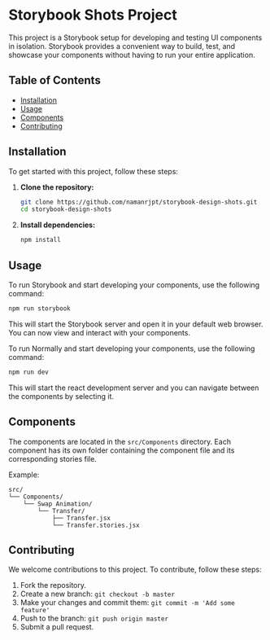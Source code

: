 # Storybook Shots Project

This project is a Storybook setup for developing and testing UI components in isolation. Storybook provides a convenient way to build, test, and showcase your components without having to run your entire application.

## Table of Contents
- [Installation](#installation)
- [Usage](#usage)
- [Components](#components)
- [Contributing](#contributing)

## Installation

To get started with this project, follow these steps:

1. **Clone the repository:**
    ```bash
    git clone https://github.com/namanrjpt/storybook-design-shots.git
    cd storybook-design-shots
    ```

2. **Install dependencies:**
    ```bash
    npm install
    ```

## Usage

To run Storybook and start developing your components, use the following command:

```bash
npm run storybook
```

This will start the Storybook server and open it in your default web browser. You can now view and interact with your components.  


To run Normally and start developing your components, use the following command:

```bash
npm run dev
```
This will start the react development server and you can navigate between the components by selecting it.

## Components

The components are located in the `src/Components` directory. Each component has its own folder containing the component file and its corresponding stories file.

Example:
```
src/
└── Components/
    └── Swap Animation/
        └── Transfer/
            ├── Transfer.jsx
            └── Transfer.stories.jsx
```

## Contributing

We welcome contributions to this project. To contribute, follow these steps:

1. Fork the repository.
2. Create a new branch: `git checkout -b master`
3. Make your changes and commit them: `git commit -m 'Add some feature'`
4. Push to the branch: `git push origin master`
5. Submit a pull request.